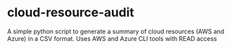 # cloud-resource-audit
A simple python script to generate a summary of cloud resources (AWS and Azure) in a CSV format. Uses AWS and Azure CLI tools with READ access
